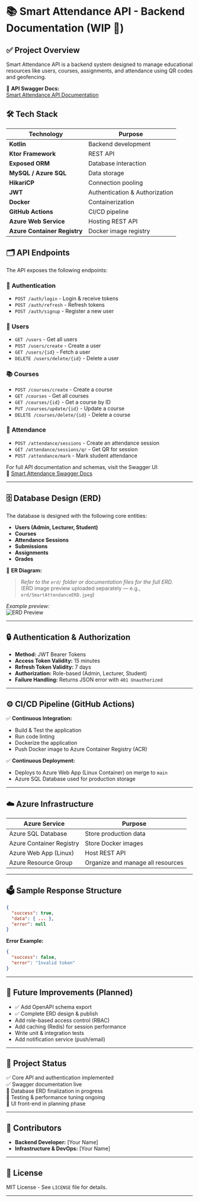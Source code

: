 # 📚 Smart Attendance API - Backend Documentation (WIP 🚧)

## ✅ Project Overview
Smart Attendance API is a backend system designed to manage educational resources like users, courses, assignments, and attendance using QR codes and geofencing.

🔗 **API Swagger Docs:**  
[Smart Attendance API Documentation](https://smartattendance-backend-bug4bxgybhbwecey.canadacentral-01.azurewebsites.net/swagger)



## 🛠️ Tech Stack
| Technology            | Purpose                                          |
|------------------------|---------------------------------------------------|
| **Kotlin**             | Backend development                              |
| **Ktor Framework**     | REST API                                         |
| **Exposed ORM**        | Database interaction                             |
| **MySQL / Azure SQL**  | Data storage                                     |
| **HikariCP**           | Connection pooling                               |
| **JWT**                | Authentication & Authorization                   |
| **Docker**             | Containerization                                 |
| **GitHub Actions**     | CI/CD pipeline                                   |
| **Azure Web Service**  | Hosting REST API                                 |
| **Azure Container Registry** | Docker image registry                      |



## 🗂️ API Endpoints
The API exposes the following endpoints:

### 🔐 **Authentication**
- `POST /auth/login` - Login & receive tokens
- `POST /auth/refresh` - Refresh tokens
- `POST /auth/signup` - Register a new user

### 👤 **Users**
- `GET /users` - Get all users
- `POST /users/create` - Create a user
- `GET /users/{id}` - Fetch a user
- `DELETE /users/delete/{id}` - Delete a user

### 📚 **Courses**
- `POST /courses/create` - Create a course
- `GET /courses` - Get all courses
- `GET /courses/{id}` - Get a course by ID
- `PUT /courses/update/{id}` - Update a course
- `DELETE /courses/delete/{id}` - Delete a course

### 📍 **Attendance**
- `POST /attendance/sessions` - Create an attendance session
- `GET /attendance/sessions/qr` - Get QR for session
- `POST /attendance/mark` - Mark student attendance

For full API documentation and schemas, visit the Swagger UI:  
🔗 [Smart Attendance Swagger Docs](https://smartattendance-backend-bug4bxgybhbwecey.canadacentral-01.azurewebsites.net/swagger)

---

## 🗄️ Database Design (ERD)
The database is designed with the following core entities:
- **Users (Admin, Lecturer, Student)**
- **Courses**
- **Attendance Sessions**
- **Submissions**
- **Assignments**
- **Grades**

📌 **ER Diagram:**  
> *Refer to the `erd/` folder or documentation files for the full ERD.*  
> (ERD image preview uploaded separately — e.g., `erd/SmartAttendanceERD.jpeg`)

*Example preview:*  
![ERD Preview](./erd/SmartAttendanceERD.jpeg)

---

## 🔒 Authentication & Authorization
- **Method:** JWT Bearer Tokens
- **Access Token Validity:** 15 minutes
- **Refresh Token Validity:** 7 days
- **Authorization:** Role-based (Admin, Lecturer, Student)
- **Failure Handling:** Returns JSON error with `401 Unauthorized`

---

## ⚙️ CI/CD Pipeline (GitHub Actions)
✅ **Continuous Integration:**
- Build & Test the application
- Run code linting
- Dockerize the application
- Push Docker image to Azure Container Registry (ACR)

✅ **Continuous Deployment:**
- Deploys to Azure Web App (Linux Container) on merge to `main`
- Azure SQL Database used for production storage

---

## ☁️ Azure Infrastructure
| Azure Service              | Purpose                                  |
|--------------------------- |-------------------------------------------|
| Azure SQL Database         | Store production data                    |
| Azure Container Registry   | Store Docker images                      |
| Azure Web App (Linux)      | Host REST API                            |
| Azure Resource Group       | Organize and manage all resources         |

---

## 🗳️ Sample Response Structure
```json
{
  "success": true,
  "data": { ... },
  "error": null
}
```
**Error Example:**
```json
{
  "success": false,
  "error": "Invalid token"
}
```

---

## 🚀 Future Improvements (Planned)
- ✅ Add OpenAPI schema export
- ✅ Complete ERD design & publish
- Add role-based access control (RBAC)
- Add caching (Redis) for session performance
- Write unit & integration tests
- Add notification service (push/email)

---

## 📌 Project Status
✅ Core API and authentication implemented  
✅ Swagger documentation live  
🚧 Database ERD finalization in progress  
🚧 Testing & performance tuning ongoing  
🚧 UI front-end in planning phase  

---

## 🤝 Contributors
- **Backend Developer:** [Your Name]
- **Infrastructure & DevOps:** [Your Name]

---

## 📄 License
MIT License - See `LICENSE` file for details.

---
